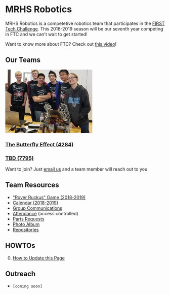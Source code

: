 # MRHS Robotics

MRHS Robotics is a competetive robotics team that participates in the [FIRST Tech Challenge](https://www.firstinspires.org/robotics/ftc).  This 2018-2019 season will be our seventh year competing in FTC and we can't wait to get started! 

Want to know more about FTC?  Check out [this video](https://youtu.be/TLEvZgHWnrk)!

## Our Teams

<img src="images/team_photo.jpg" alt="Team 4284" height="200">

### [The Butterfly Effect (4284)](teams/4284/butterflyeffect.md)

### [TBD (7795)](teams/7795/7795.md)

Want to join?  Just [email us](mailto:mrhs-robotics-team@@googlegroups.com) and a team member will reach out to you.

## Team Resources

* ["Rover Ruckus" Game (2018-2019)](resources/rr_game.md)
* [Calendar (2018-2019)](resources/calendar.md)
* [Group Communications](resources/group.md)
* [Attendance](resources/attendance.md) (access controlled)
* [Parts Requests](resources/parts.md) 
* [Photo Album](resources/photos.md)
* [Repositories](https://github.com/MRHS-robotics) 

## HOWTOs

0. [How to Update this Page](howtos/howto_contribute.md)

## Outreach
* ``[coming soon]``
